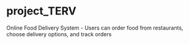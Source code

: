 # project_TERV
Online Food Delivery System - Users can order food from restaurants, choose delivery options, and track orders
